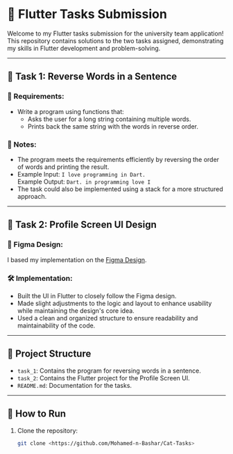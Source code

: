 # 📱 Flutter Tasks Submission

Welcome to my Flutter tasks submission for the university team application! This repository contains solutions to the two tasks assigned, demonstrating my skills in Flutter development and problem-solving.

---

## 📝 Task 1: Reverse Words in a Sentence

### 🔧 Requirements:
- Write a program using functions that:
  - Asks the user for a long string containing multiple words.
  - Prints back the same string with the words in reverse order.

### 📝 Notes:
- The program meets the requirements efficiently by reversing the order of words and printing the result.
- Example Input: `I love programming in Dart.`  
  Example Output: `Dart. in programming love I`
- The task could also be implemented using a stack for a more structured approach.

---

## 🎨 Task 2: Profile Screen UI Design

### 🔗 Figma Design:
I based my implementation on the [Figma Design](https://www.figma.com/design/HoIqcn4iy7R0OfTYIANgsD/Profile-screen-ui-Design-(Community)?node-id=1-315&p=f&t=E4NM0KbQ2RmKpGov-0).

### 🛠️ Implementation:
- Built the UI in Flutter to closely follow the Figma design.
- Made slight adjustments to the logic and layout to enhance usability while maintaining the design's core idea.
- Used a clean and organized structure to ensure readability and maintainability of the code.

---

## 📂 Project Structure
- `task_1`: Contains the program for reversing words in a sentence.
- `task_2`: Contains the Flutter project for the Profile Screen UI.
- `README.md`: Documentation for the tasks.

---

## 🚀 How to Run
1. Clone the repository:
   ```bash
   git clone <https://github.com/Mohamed-n-Bashar/Cat-Tasks>
